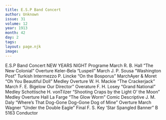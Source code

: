 ```yaml
---
title: E.S.P Band Concert
author: Unknown
issue: 31
volume: 12
year: 1913
month: 42
day: 2
tags:
layout: page.njk
image:
---
```

E.S.P Band Concert   NEW YEARS NIGHT    Programe March R. B. Hall    “The New Colonial”    Overture Keler-Bela    “Luspeil”    March J. P. Sousa    “Washington Post”    Turkish Intermezzo P. Lincke    “On the Bosporus”    MarchAyer & Moret    “Oh You Beautiful Doll”    Medley Overture W. H. Mackie    “The Crackerjack”    March F. E. Bigelow    Our Director”     Overature F. H. Losey    “Grand National”    Medley Schottische H. vonTilzer    “Shooting Craps by the Light O’ the Moon”    Medley Overture Hall La Farge    “The Glow Worm”    Comic Descriptive J. M. Daly    “Where’s That Dog-Gone Dog-Gone Dog of Mine”    Overture March Wagner    “Under the Double Eagle”   Final F. S. Key    ‘Star Spangled Banner”    B 5163 Conductor  

